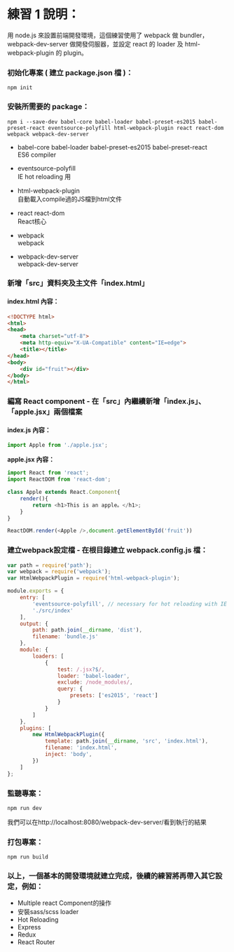 # 練習 1 說明：

用 node.js 來設置前端開發環境，這個練習使用了 webpack 做 bundler，webpack-dev-server 做開發伺服器，並設定 react 的 loader 及 html-webpack-plugin 的 plugin。
### 初始化專案 ( 建立 package.json 檔 )：
    npm init

### 安裝所需要的 package：
    npm i --save-dev babel-core babel-loader babel-preset-es2015 babel-preset-react eventsource-polyfill html-webpack-plugin react react-dom webpack webpack-dev-server

 - babel-core babel-loader babel-preset-es2015 babel-preset-react<br>ES6 compiler
  
 - eventsource-polyfill<br>IE hot reloading 用
 
 - html-webpack-plugin<br>自動載入compile過的JS檔到html文件

 - react react-dom<br>React核心

 - webpack<br>webpack

 - webpack-dev-server<br>webpack-dev-server

### 新增「src」資料夾及主文件「index.html」
#### index.html 內容：
~~~html
<!DOCTYPE html>
<html>
<head>
    <meta charset="utf-8">
    <meta http-equiv="X-UA-Compatible" content="IE=edge">
    <title></title>
</head>
<body>
    <div id="fruit"></div>
</body>
</html>
~~~

### 編寫 React component - 在「src」內繼續新增「index.js」、「apple.jsx」兩個檔案
#### index.js 內容：
~~~javascript
import Apple from './apple.jsx';
~~~
**apple.jsx 內容：**
~~~javascript
import React from 'react';
import ReactDOM from 'react-dom';

class Apple extends React.Component{
    render(){
        return <h1>This is an apple。</h1>;
    }
}

ReactDOM.render(<Apple />,document.getElementById('fruit'))
~~~

### 建立webpack設定檔 - 在根目錄建立 webpack.config.js 檔：
~~~javascript
var path = require('path');
var webpack = require('webpack');
var HtmlWebpackPlugin = require('html-webpack-plugin');

module.exports = {
    entry: [
        'eventsource-polyfill', // necessary for hot reloading with IE
        './src/index'
    ],
    output: {
        path: path.join(__dirname, 'dist'),
        filename: 'bundle.js'
    },
    module: {
        loaders: [
            {
                test: /.jsx?$/,
                loader: 'babel-loader',
                exclude: /node_modules/,
                query: {
                    presets: ['es2015', 'react']
                }
            }
        ]
    },
    plugins: [
        new HtmlWebpackPlugin({
            template: path.join(__dirname, 'src', 'index.html'),
            filename: 'index.html',
            inject: 'body',
        })
    ]
};
~~~

### 監聽專案：
    npm run dev
我們可以在http://localhost:8080/webpack-dev-server/看到執行的結果

### 打包專案：
    npm run build

### 以上，一個基本的開發環境就建立完成，後續的練習將再帶入其它設定，例如：
- Multiple react Component的操作
- 安裝sass/scss loader
- Hot Reloading
- Express
- Redux
- React Router
